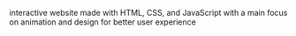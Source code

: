interactive website made with HTML, CSS, and JavaScript with a main focus on animation and design for better user experience